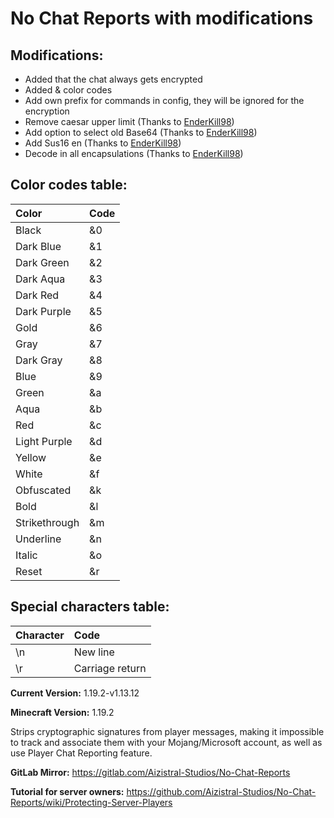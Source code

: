 # No Chat Reports with modifications

## Modifications:
- Added that the chat always gets encrypted
- Added & color codes
- Add own prefix for commands in config, they will be ignored for the encryption
- Remove caesar upper limit (Thanks to [EnderKill98](https://github.com/EnderKill98))
- Add option to select old Base64 (Thanks to [EnderKill98](https://github.com/EnderKill98))
- Add Sus16 en (Thanks to [EnderKill98](https://github.com/EnderKill98))
- Decode in all encapsulations (Thanks to [EnderKill98](https://github.com/EnderKill98))


## Color codes table:
| Color | Code |
|:------|:-----|
| Black | &0 |
| Dark Blue | &1 |
| Dark Green | &2 |
| Dark Aqua | &3 |
| Dark Red | &4 |
| Dark Purple | &5 |
| Gold | &6 |
| Gray | &7 |
| Dark Gray | &8 |
| Blue | &9 |
| Green | &a |
| Aqua | &b |
| Red | &c |
| Light Purple | &d |
| Yellow | &e |
| White | &f |
| Obfuscated | &k |
| Bold | &l |
| Strikethrough | &m |
| Underline | &n |
| Italic | &o |
| Reset | &r |

## Special characters table:
| Character | Code |
|:----------|:----|
| \n        | New line |
| \r        | Carriage return |

**Current Version:** 1.19.2-v1.13.12

**Minecraft Version:** 1.19.2

Strips cryptographic signatures from player messages, making it impossible to track and associate them with your Mojang/Microsoft account, as well as use Player Chat Reporting feature.

**GitLab Mirror:** https://gitlab.com/Aizistral-Studios/No-Chat-Reports

**Tutorial for server owners:** https://github.com/Aizistral-Studios/No-Chat-Reports/wiki/Protecting-Server-Players
